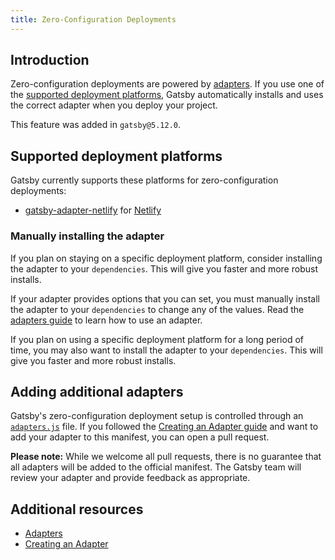 ```yaml
---
title: Zero-Configuration Deployments
---
```


## Introduction

Zero-configuration deployments are powered by [adapters](/docs/how-to/previews-deploys-hosting/adapters/). If you use one of the [supported deployment platforms](#supported-deployment-platforms), Gatsby automatically installs and uses the correct adapter when you deploy your project.

This feature was added in `gatsby@5.12.0`.

## Supported deployment platforms

Gatsby currently supports these platforms for zero-configuration deployments:

- [gatsby-adapter-netlify](https://github.com/gatsbyjs/gatsby/tree/master/packages/gatsby-adapter-netlify) for [Netlify](https://www.netlify.com/)

### Manually installing the adapter

If you plan on staying on a specific deployment platform, consider installing the adapter to your `dependencies`. This will give you faster and more robust installs.

If your adapter provides options that you can set, you must manually install the adapter to your `dependencies` to change any of the values. Read the [adapters guide](/docs/how-to/previews-deploys-hosting/adapters/) to learn how to use an adapter.

If you plan on using a specific deployment platform for a long period of time, you may also want to install the adapter to your `dependencies`. This will give you faster and more robust installs.

## Adding additional adapters

Gatsby's zero-configuration deployment setup is controlled through an [`adapters.js`](https://github.com/gatsbyjs/gatsby/blob/master/packages/gatsby/adapters.js) file. If you followed the [Creating an Adapter guide](/docs/how-to/previews-deploys-hosting/creating-an-adapter/) and want to add your adapter to this manifest, you can open a pull request.

**Please note:** While we welcome all pull requests, there is no guarantee that all adapters will be added to the official manifest. The Gatsby team will review your adapter and provide feedback as appropriate.

## Additional resources

- [Adapters](/docs/how-to/previews-deploys-hosting/adapters/)
- [Creating an Adapter](/docs/how-to/previews-deploys-hosting/creating-an-adapter/)
